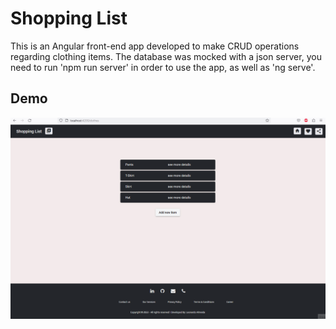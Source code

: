 # Shopping List

This is an Angular front-end app developed to make CRUD operations regarding clothing items. The database was mocked with a json server, you need to run 'npm run server' in order to use the app, as well as 'ng serve'.

## Demo

![Farmers Market Finder Demo](demo/animacao.gif)





